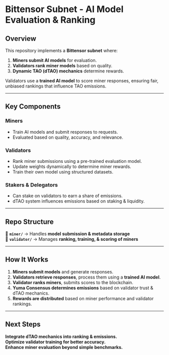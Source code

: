 # **Bittensor Subnet - AI Model Evaluation & Ranking**  

## **Overview**  
This repository implements a **Bittensor subnet** where:  
1. **Miners submit AI models** for evaluation.  
2. **Validators rank miner models** based on quality.  
3. **Dynamic TAO (dTAO) mechanics** determine rewards.  

Validators use a **trained AI model** to score miner responses, ensuring fair, unbiased rankings that influence TAO emissions.  

---

## **Key Components**  

### **Miners**  
- Train AI models and submit responses to requests.  
- Evaluated based on quality, accuracy, and relevance.  

### **Validators**  
- Rank miner submissions using a pre-trained evaluation model.  
- Update weights dynamically to determine miner rewards.  
- Train their own model using structured datasets.  

### **Stakers & Delegators**  
- Can stake on validators to earn a share of emissions.  
- dTAO system influences emissions based on staking & liquidity.  

---

## **Repo Structure**  

📂 **`miner/`** → Handles **model submission & metadata storage**  
📂 **`validator/`** → Manages **ranking, training, & scoring of miners**  

---

## **How It Works**  

1. **Miners submit models** and generate responses.  
2. **Validators retrieve responses**, process them using a **trained AI model**.  
3. **Validator ranks miners**, submits scores to the blockchain.  
4. **Yuma Consensus determines emissions** based on validator trust & dTAO mechanics.  
5. **Rewards are distributed** based on miner performance and validator rankings.  

---

## **Next Steps**  
**Integrate dTAO mechanics into ranking & emissions.**  
**Optimize validator training for better accuracy.**  
**Enhance miner evaluation beyond simple benchmarks.**  


